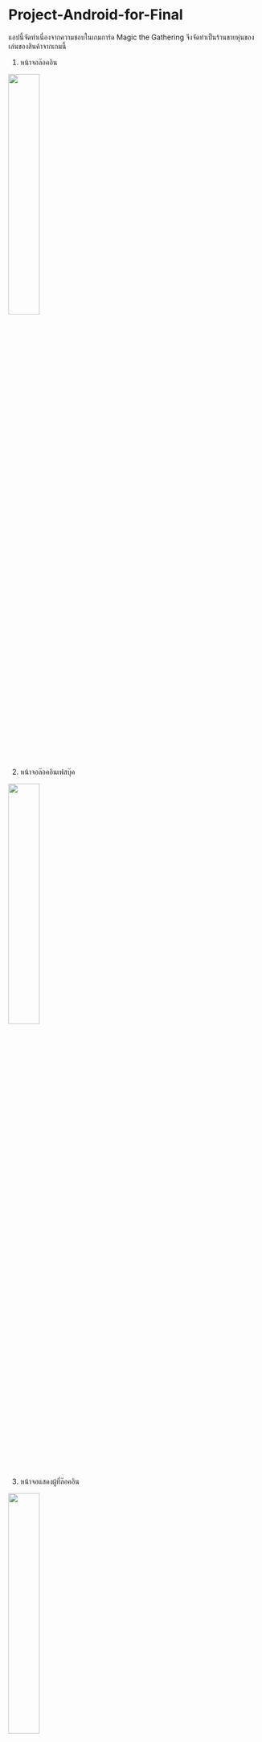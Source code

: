 # Project-Android-for-Final
แอปนี้จัดทำเนื่องจากความชอบในเกมการ์ด Magic the Gathering จึงจัดทำเป็นร้านขายหุ่นของเล่นของสินค้าจากเกมนี้

1) หน้าจอล๊อคอิน
<img src="https://user-images.githubusercontent.com/47518969/77181063-614e1a00-6afd-11ea-8c5c-0b6fa36f7fde.png" width = "35%">

2) หน้าจอล๊อคอินเฟสบุ๊ค
<img src="https://user-images.githubusercontent.com/47518969/77182001-ad4d8e80-6afe-11ea-8637-d170bb383b45.png" width = "35%">

3) หน้าจอแสดงผู้ที่ล๊อคอิน
<img src="https://user-images.githubusercontent.com/47518969/77181826-75dee200-6afe-11ea-9881-374ce5610ef9.png" width = "35%">

4) หน้าจอแสดงสินค้าทั้งหมด
<img src="https://user-images.githubusercontent.com/47518969/77182005-ade62500-6afe-11ea-96e3-8ebcb0a18803.png" width = "35%">

5) หน้าจอแสดงรายละเอียดของสินค้าที่เลือก
<img src="https://user-images.githubusercontent.com/47518969/77181997-ac1c6180-6afe-11ea-98ca-c8a911e79489.png" width = "35%">

6) หน้าจอกรอกข้อมูลที่อยู่สำหรับจัดส่ง
<img src="https://user-images.githubusercontent.com/47518969/77181989-aa529e00-6afe-11ea-8f4a-c6805a45db28.png" width = "35%">

7) หน้าจอยืนยันข้อมูล
<img src="https://user-images.githubusercontent.com/47518969/77181998-acb4f800-6afe-11ea-8055-a303a9ef150a.png" width = "35%">

8) หน้าจอแสดงว่าการสั่งซื้อสำเร็จแล้ว
<img src="https://user-images.githubusercontent.com/47518969/77182007-ae7ebb80-6afe-11ea-8c9b-8d7e23c325bc.png" width = "35%">

